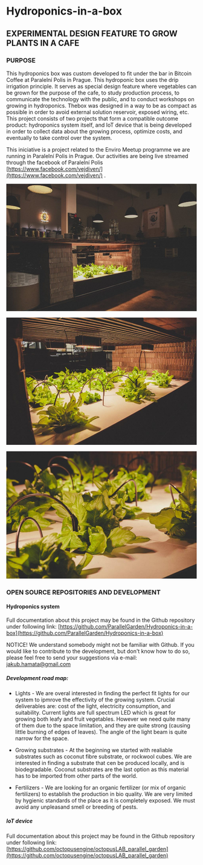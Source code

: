 # Hydroponics-in-a-box

## EXPERIMENTAL DESIGN FEATURE TO GROW PLANTS IN A CAFE

### PURPOSE

This hydroponics box was custom developed to fit under the bar in Bitcoin Coffee at Paralelní Polis in Prague. This hydroponic box uses the drip irrigation principle. It serves as special design feature where vegetables can be grown for the purpose of the cafe, to study production process, to communicate the technology with the public, and to conduct workshops on growing in hydroponics. Thebox was designed in a way to be as compact as possible in order to avoid external solution reservoir, exposed wiring, etc. This project consists of two projects that form a compatible outcome product: hydroponics system itself, and IoT device that is being developed in order to collect data about the growing process, optimize costs, and eventually to take control over the system.

This iniciative is a project related to the Enviro Meetup programme we are running in Paralelní Polis in Prague. Our activities are being live streamed through the facebook of Paralelní Polis [https://www.facebook.com/vejdiven/](https://www.facebook.com/vejdiven/) .

![](images/Pic1.jpg)

![](images/Pic2.jpg)

![](images/Pic3.jpg)

### OPEN SOURCE REPOSITORIES AND DEVELOPMENT

#### Hydroponics system

Full documentation about this project may be found in the Github repository under following link: [https://github.com/ParallelGarden/Hydroponics-in-a-box](https://github.com/ParallelGarden/Hydroponics-in-a-box) 

NOTICE! We understand somebody might not be familiar with Github. If you would like to contribute to the development, but don't know how to do so, please feel free to send your suggestions via e-mail: jakub.hamata@gmail.com

##### Development road map:

* Lights - We are overal interested in finding the perfect fit lights for our system to ipmrove the effectivity of the growing system. Crucial deliverables are: cost of the light, electricity consumption, and suitability. Current lights are full spectrum LED which is great for growing both leafy and fruit vegetables. However we need quite many of them due to the space limitation, and they are quite strong (causing little burning of edges of leaves). The angle of the light beam is quite narrow for the space.

* Growing substrates - At the beginning we started with realiable substrates such as coconut fibre substrate, or rockwool cubes. We are interested in finding a substrate that cen be produced locally, and is biodegradable. Coconut substrates are the last option as this material has to be imported from other parts of the world.

* Fertilizers - We are looking for an organic fertilizer (or mix of organic fertilizers) to establish the production in bio quality. We are very limited by hygienic standards of the place as it is completely exposed. We must avoid any unpleasand smell or breeding of pests.



##### IoT device

Full documentation about this project may be found in the Github repository under following link:[https://github.com/octopusengine/octopusLAB_parallel_garden](https://github.com/octopusengine/octopusLAB_parallel_garden)

